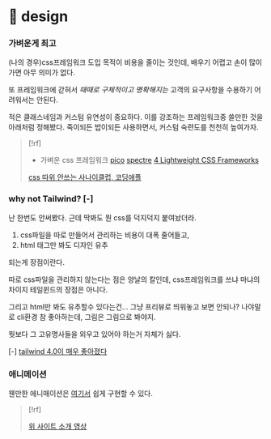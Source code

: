 # 󰏢 design



### 가벼운게 최고

(나의 경우)css프레임워크 도입 목적이 비용을 줄이는 것인데, 배우기 어렵고 손이 많이 가면 아무 의미가 없다.

또 프레임워크에 갇혀서 _때때로 구체적이고 명확해지는_ 고객의 요구사항을 수용하기 어려워서는 안된다.

적은 클래스네임과 커스텀 유연성이 중요하다. 이를 강조하는 프레임워크중 쓸만한 것을 아래처럼 정해봤다.
죽이되든 밥이되든 사용하면서, 커스텀 숙련도를 천천히 높여가자.

> [!rf]
>
> - 가벼운 css 프레임워크
>   [pico](https://github.com/picocss/pico)
>   [spectre](https://github.com/picturepan2/spectre)
>   [4 Lightweight CSS Frameworks](https://cs310.hashnode.dev/starting-a-new-side-project-here-are-4-lightweight-css-frameworks-to-get-up-and-running)
>
> [css 따위 안쓰는 사나이클럽, 코딩애플](https://www.youtube.com/watch?v=T3lEM26r_2s)

### why not Tailwind? [-]

난 한번도 안써봤다. 근데 딱봐도 뭔 css를 덕지덕지 붙여놨더라.

1. css파일을 따로 만들어서 관리하는 비용이 대폭 줄어들고,
2. html 태그만 봐도 디자인 유추

되는게 장점이란다.

따로 css파일을 관리하지 않는다는 점은 양날의 칼인데, css프레임워크를 쓰냐 마냐의 차이지 테일윈드의 장점은
아니다.

그리고 html만 봐도 유추할수 있다는건... 그냥 프리뷰로 띄워놓고 보면 안되나? 나야말로 cli환경 참 좋아하는데,
그림은 그림으로 봐야지.

뭣보다 그 고유명사들을 외우고 있어야 하는거 자체가 싫다.


[-] [tailwind 4.0이 매우 좋아졌다](https://www.youtube.com/watch?v=2Q7x3LNZPJs)


### 애니메이션

웬만한 에니매이션은 [여기서](https://animista.net/) 쉽게 구현할 수 있다.

> [!rf]
>
> [위 사이트 소개 영상](https://www.youtube.com/watch?v=OWaHfpHxgb8)
